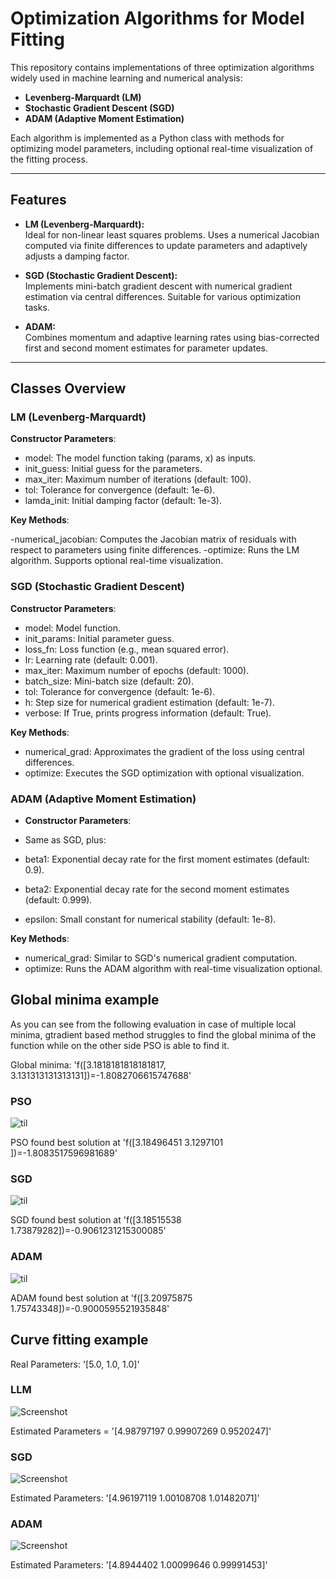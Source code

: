 # Optimization Algorithms for Model Fitting

This repository contains implementations of three optimization algorithms widely used in machine learning and numerical analysis:

- **Levenberg-Marquardt (LM)**
- **Stochastic Gradient Descent (SGD)**
- **ADAM (Adaptive Moment Estimation)**

Each algorithm is implemented as a Python class with methods for optimizing model parameters, including optional real-time visualization of the fitting process.

---

## Features

- **LM (Levenberg-Marquardt):**  
  Ideal for non-linear least squares problems. Uses a numerical Jacobian computed via finite differences to update parameters and adaptively adjusts a damping factor.

- **SGD (Stochastic Gradient Descent):**  
  Implements mini-batch gradient descent with numerical gradient estimation via central differences. Suitable for various optimization tasks.

- **ADAM:**  
  Combines momentum and adaptive learning rates using bias-corrected first and second moment estimates for parameter updates.

---

## Classes Overview
### LM (Levenberg-Marquardt)
**Constructor Parameters**:

- model: The model function taking (params, x) as inputs.
- init_guess: Initial guess for the parameters.
- max_iter: Maximum number of iterations (default: 100).
- tol: Tolerance for convergence (default: 1e-6).
- lamda_init: Initial damping factor (default: 1e-3).

**Key Methods**:

-numerical_jacobian: Computes the Jacobian matrix of residuals with respect to parameters using finite differences.
-optimize: Runs the LM algorithm. Supports optional real-time visualization.
### SGD (Stochastic Gradient Descent)
**Constructor Parameters**:

- model: Model function.
- init_params: Initial parameter guess.
- loss_fn: Loss function (e.g., mean squared error).
- lr: Learning rate (default: 0.001).
- max_iter: Maximum number of epochs (default: 1000).
- batch_size: Mini-batch size (default: 20).
- tol: Tolerance for convergence (default: 1e-6).
- h: Step size for numerical gradient estimation (default: 1e-7).
- verbose: If True, prints progress information (default: True).

**Key Methods**:

- numerical_grad: Approximates the gradient of the loss using central differences.
- optimize: Executes the SGD optimization with optional visualization.
### ADAM (Adaptive Moment Estimation)
- **Constructor Parameters**:

- Same as SGD, plus:
- beta1: Exponential decay rate for the first moment estimates (default: 0.9).
- beta2: Exponential decay rate for the second moment estimates (default: 0.999).
- epsilon: Small constant for numerical stability (default: 1e-8).

**Key Methods**:

- numerical_grad: Similar to SGD's numerical gradient computation.
- optimize: Runs the ADAM algorithm with real-time visualization optional.


## Global minima example
As you can see from the following evaluation in case of multiple local minima, gtradient based method struggles to find the global minima of the function while on the other side PSO is able to find it.

Global minima: 'f([3.1818181818181817, 3.131313131313131])=-1.8082706615747688'

### PSO

![til](images/PSO.gif)

PSO found best solution at 'f([3.18496451 3.1297101 ])=-1.8083517596981689'

### SGD

![til](images/SGD.gif)

SGD found best solution at 'f([3.18515538 1.73879282])=-0.9061231215300085'


### ADAM

![til](images/ADAM.gif)

ADAM found best solution at 'f([3.20975875 1.75743348])=-0.9000595521935848'

## Curve fitting example  

Real Parameters: '[5.0, 1.0, 1.0]'

### LLM 

![Screenshot](images/LM.png)


Estimated Parameters = '[4.98797197 0.99907269 0.9520247]'

### SGD 

![Screenshot](images/SGD.png?)


Estimated Parameters: '[4.96197119 1.00108708 1.01482071]'

### ADAM 

![Screenshot](images/ADAM.png?)


Estimated Parameters: '[4.8944402  1.00099646 0.99991453]'
